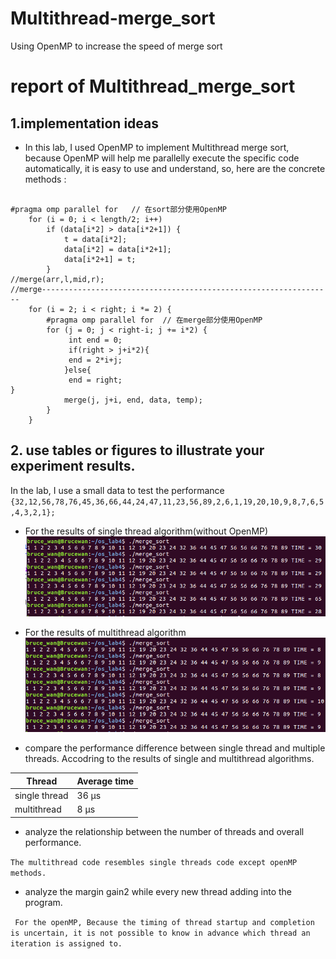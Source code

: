# Multithread-merge_sort
Using OpenMP to increase the speed of merge sort
# report of Multithread_merge_sort

## 1.implementation ideas

- In this lab, I used OpenMP to implement Multithread merge sort, because OpenMP will help me parallelly execute the specific 
 code automatically, it is easy to use and understand, so, here are the concrete methods :

<pre><code>
#pragma omp parallel for   // 在sort部分使用OpenMP
    for (i = 0; i < length/2; i++)
        if (data[i*2] > data[i*2+1]) {
            t = data[i*2];
            data[i*2] = data[i*2+1];
            data[i*2+1] = t;
        }
//merge(arr,l,mid,r);
//merge-----------------------------------------------------------------
    for (i = 2; i < right; i *= 2) {
        #pragma omp parallel for  // 在merge部分使用OpenMP
        for (j = 0; j < right-i; j += i*2) {
             int end = 0;
             if(right > j+i*2){
             end = 2*i+j;
            }else{
             end = right;
}
            merge(j, j+i, end, data, temp);
        }
    }
</code></pre>

## 2. use tables or figures to illustrate your experiment results.
 In the lab, I use a small data to test the performance
 `
 {32,12,56,78,76,45,36,66,44,24,47,11,23,56,89,2,6,1,19,20,10,9,8,7,6,5,4,3,2,1};
 `
- For the results of single thread algorithm(without OpenMP)
![image](https://github.com/SUSTechBruce/Multithread-merge_sort/blob/master/result1.png)

- For the results of multithread algorithm
![image](https://github.com/SUSTechBruce/Multithread-merge_sort/blob/master/result2.png)

- compare the performance difference between single thread and multiple threads.
  Accodring to the results of single and multithread algorithms.
  
Thread               |Average time
------------------|--------
single thread      |36 μs
multithread         |8 μs

-  analyze the relationship between the number of threads and overall performance.
 
 `The multithread code resembles single threads code except openMP methods.`

- analyze the margin gain2 while every new thread adding into the program.

 ` For the openMP, Because the timing of thread startup and completion is uncertain, it is not possible to know in advance which thread an iteration is assigned to.`

